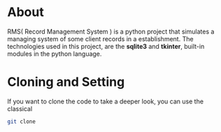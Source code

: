 
# About

RMS( Record Management System ) is a python project that simulates a managing system of some client records in a establishment. The technologies used in this project, are the **sqlite3** and **tkinter**, built-in modules in the python language.


# Cloning and Setting
If you want to clone the code to take a deeper look, you can use the classical 
````sh
git clone
````




